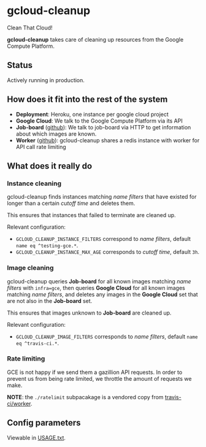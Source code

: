 # gcloud-cleanup

Clean That Cloud!

**gcloud-cleanup** takes care of cleaning up resources from the Google Compute Platform.

## Status

Actively running in production.

## How does it fit into the rest of the system

* **Deployment**: Heroku, one instance per google cloud project
* **Google Cloud**: We talk to the Google Compute Platform via its API
* **Job-board** ([github](https://github.com/travis-ci/job-board)):
  We talk to job-board via HTTP to get information about which images
  are known.
* **Worker** ([github](https://github.com/travis-ci/worker)): gcloud-cleanup
  shares a redis instance with worker for API call rate limiting

## What does it really do

### Instance cleaning

gcloud-cleanup finds instances matching _name filters_ that have existed for
longer than a certain _cutoff time_ and deletes them.

This ensures that instances that failed to terminate are cleaned up.

Relevant configuration:

- `GCLOUD_CLEANUP_INSTANCE_FILTERS` correspond to _name filters_,
  default `name eq ^testing-gce.*`.
- `GCLOUD_CLEANUP_INSTANCE_MAX_AGE` corresponds to _cutoff time_, default `3h`.

### Image cleaning

gcloud-cleanup queries **Job-board** for all known images matching _name
filters_ with `infra=gce`, then queries **Google Cloud** for all known images
matching _name filters_, and deletes any images in the **Google Cloud** set that
are not also in the **Job-board** set.

This ensures that images unknown to **Job-board** are cleaned up.

Relevant configuration:

- `GCLOUD_CLEANUP_IMAGE_FILTERS` corresponds to _name filters_,
  default `name eq ^travis-ci.*`.

### Rate limiting

GCE is not happy if we send them a gazillion API requests. In order to prevent
us from being rate limited, we throttle the amount of requests we make.

**NOTE**: the `./ratelimit` subpacakage is a vendored copy from
[travis-ci/worker](https://github.com/travis-ci/worker).

## Config parameters

Viewable in [USAGE.txt](./USAGE.txt).
